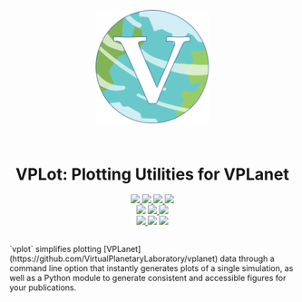 <p align="center">
  <img width = "200" src="https://github.com/VirtualPlanetaryLaboratory/vplot/blob/dev/docs/vplot.svg"/>
</p>
<br/>
<h1 align="center">VPLot: Plotting Utilities for VPLanet</h1>
<p align="center">
  <a href="https://virtualplanetarylaboratory.github.io/vplot/">
    <img src="https://img.shields.io/badge/read-the%20docs-blue.svg?style=flat"/>
  </a>
  <a href="https://github.com/VirtualPlanetaryLaboratory/vplot/actions/workflows/docs.yml">
    <img src="https://github.com/VirtualPlanetaryLaboratory/vplot/actions/workflows/docs.yml/badge.svg"/>
  </a>
  <a href="LICENSE">
    <img src="https://img.shields.io/badge/license-MIT-purple.svg">
  </a>
  <a href="https://VirtualPlanetaryLaboratory.github.io/vplanet/conduct.html"><img src="https://img.shields.io/badge/Code%20of-Conduct-7d93c7.svg"></a><br>
  <img src="https://img.shields.io/badge/Unit%20Tests-11-darkblue.svg">
  <a href="https://github.com/VirtualPlanetaryLaboratory/vplot/actions/workflows/tests.yml">
    <img src="https://github.com/VirtualPlanetaryLaboratory/vplot/actions/workflows/tests.yml/badge.svg"/>
  </a>
  <img src="https://img.shields.io/badge/Python-3.6%20--%203.12-orange.svg"><br>
  <a href="https://github.com/VirtualPlanetaryLaboratory/multi-planet//actions/workflows/pip-install.yml">
    <img src="https://github.com/VirtualPlanetaryLaboratory/multi-planet//actions/workflows/pip-install.yml/badge.svg"/>
  </a>
  <img src="https://img.shields.io/badge/Python-3.7--3.9-orange.svg"/>
  <img src = "https://img.shields.io/badge/Platforms-Linux_|%20macOS-darkgreen.svg?style=flat">
</p>
<br>
`vplot` simplifies plotting [VPLanet](https://github.com/VirtualPlanetaryLaboratory/vplanet) data through a command line option that instantly generates plots of a single simulation, as well as a Python module to generate consistent and accessible figures for your publications.
